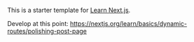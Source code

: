 This is a starter template for [Learn Next.js](https://nextjs.org/learn).

Develop at this point:
https://nextjs.org/learn/basics/dynamic-routes/polishing-post-page